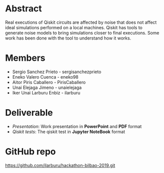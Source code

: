 # Abstract
Real executions of Qiskit circuits are affected by noise that does not affect ideal simulations performed on a local machines. Qiskit has tools to generate noise models to bring simulations closer to final executions. Some work has been done with the tool to understand how it works.

# Members
- Sergio Sanchez Prieto - sergisanchezprieto
- Eneko Valero Cuenca - eneko98
- Aitor Piris Caballero - PirisCaballero
- Unai Elejaga Jimeno - unaielejaga
- Iker Unai Larburu Enbiz - ilarburu

# Deliverable
- *Presentation*: Work presentation in **PowerPoint** and **PDF** format
- *Qiskit tests*: The qiskit test in **Jupyter NoteBook** format

# GitHub repo
https://github.com/ilarburu/hackathon-bilbao-2019.git
